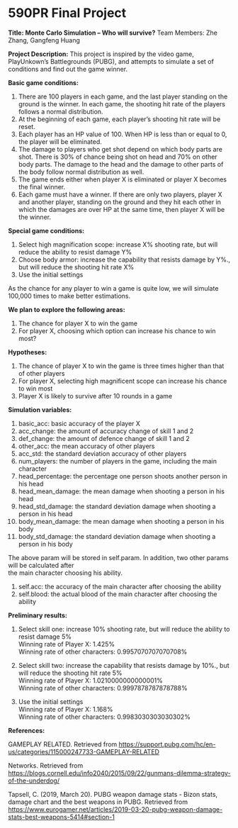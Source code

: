 # 590PR Final Project 

**Title: Monte Carlo Simulation – Who will survive?**
Team Members: Zhe Zhang, Gangfeng Huang 

**Project Description:**
This project is inspired by the video game, PlayUnkown’s Battlegrounds (PUBG), and attempts to simulate a set of conditions and find out the game winner. 

**Basic game conditions:**
1.	There are 100 players in each game, and the last player standing on the ground is the winner. In each game, the shooting hit rate of the players follows a normal distribution. 
2.	At the beginning of each game, each player’s shooting hit rate will be reset. 
3.	Each player has an HP value of 100. When HP is less than or equal to 0, the player will be eliminated. 
4.	The damage to players who get shot depend on which body parts are shot. There is 30% of chance being shot on head and 70% on other body parts. The damage to the head and the damage to other parts of the body follow normal distribution as well. 
5. The game ends either when player X is eliminated or player X becomes the final winner. 
6. Each game must have a winner. If there are only two players, player X and another player, standing on the ground and they hit each other in which the damages are over HP at the same time, then player X will be the winner.  

**Special game conditions:**
1.	Select high magnification scope: increase X% shooting rate, but will reduce the ability to resist damage Y%
2.	Choose body armor: increase the capability that resists damage by Y%., but will reduce the shooting hit rate X%
3.	Use the initial settings 

As the chance for any player to win a game is quite low, we will simulate 100,000 times to make better estimations. 

**We plan to explore the following areas:** 
1.	The chance for player X to win the game 
2.	For player X, choosing which option can increase his chance to win most? 

**Hypotheses:**
1. The chance of player X to win the game is three times higher than that of other players 
2. For player X, selecting high magnificent scope can increase his chance to win most
3. Player X is likely to survive after 10 rounds in a game

**Simulation variables:**  
1. basic_acc: basic accuracy of the player X  
2. acc_change: the amount of accuracy change of skill 1 and 2  
3. def_change: the amount of defence change of skill 1 and 2  
4. other_acc: the mean accuracy of other players  
5. acc_std: the standard deviation accuracy of other players  
6. num_players: the number of players in the game, including the main character  
7. head_percentage: the percentage one person shoots another person in his head  
8. head_mean_damage: the mean damage when shooting a person in his head  
9. head_std_damage: the standard deviation damage when shooting a person in his head  
10. body_mean_damage: the mean damage when shooting a person in his body  
11. body_std_damage: the standard deviation damage when shooting a person in his body  
        
The above param will be stored in self.param. In addition, two other params will be calculated after  
the main character choosing his ability.  

1. self.acc: the accuracy of the main character after choosing the ability  
2. self.blood: the actual blood of the main character after choosing the ability  

**Preliminary results:**
1) Select skill one: increase 10% shooting rate, but will reduce the ability to resist damage 5%  
   Winning rate of Player X: 1.425%  
   Winning rate of other characters: 0.9957070707070708%

2) Select skill two: increase the capability that resists damage by 10%., but will reduce the shooting hit rate 5%  
   Winning rate of Player X: 1.0210000000000001%  
   Winning rate of other characters: 0.9997878787878788%  

3) Use the initial settings  
   Winning rate of Player X: 1.168%  
   Winning rate of other characters: 0.9983030303030302%

**References:**

GAMEPLAY RELATED. Retrieved from https://support.pubg.com/hc/en-us/categories/115000247733-GAMEPLAY-RELATED  

Networks. Retrieved from https://blogs.cornell.edu/info2040/2015/09/22/gunmans-dilemma-strategy-of-the-underdog/  

Tapsell, C. (2019, March 20). PUBG weapon damage stats - Bizon stats, damage chart and the best weapons in PUBG. Retrieved from https://www.eurogamer.net/articles/2019-03-20-pubg-weapon-damage-stats-best-weapons-5414#section-1





